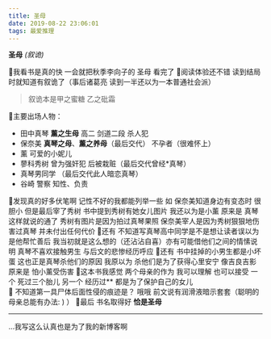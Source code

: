 ```yaml
---
title: 圣母
date: 2019-08-22 23:06:01
tags: 最爱推理
---
```

**圣母**
*(叙诡)*
<!-- more -->

🌱我看书是真的快 一会就把秋季李向子的 圣母 看完了
🌱阅读体验还不错 读到结局时就知道有叙诡了（事后诸葛亮 读到一半还以为一本普通社会派）
> 叙诡本是甲之蜜糖 乙之砒霜

🌱主要出场人物：
- 田中真琴 **薰之生母** 高二 剑道二段 杀人犯
- 保奈美 **真琴之母**、**薰之养母**（最后交代） 不孕者（很难怀上）
- 薰 可爱的小妮儿
- 蓼科秀树 曾为强奸犯 后被栽赃（最后交代曾经*真琴）
- 真琴男同学 （最后交代此人暗恋真琴）
- 谷崎 警察 知性、负责

🌱发现真的好多伏笔啊 记性不好的我都能列举一些
如 保奈美知道身边有变态时 很胆小 但是最后宰了秀树 书中提到秀树有她女儿图片 我还以为是小薰 原来是 真琴 这样就说的通了 秀树有图片是因为拍过真琴果照 保奈美宰人是因为秀树狠狠地伤害过真琴 并未付出任何代价
🌱还有 不知道写真琴高中同学是不是想让读者误以为是他帮忙善后 我当初就是这么想的（还沾沾自喜）亦有可能借他们之间的情愫说明 真琴不喜欢接触男生 与后文的悲惨经历呼应
🌱还有 书中挂掉的小男生都是小坏蛋 这也正是真琴杀他们的原因 我原以为 杀他们是为了获得心里安宁 像吉良吉影 原来是 怕小薰受伤害
🌱这本书我感觉 两个母亲的作为 我可以理解 也可以接受 一个 死过三个胎儿 另一个 经历过**  都是为了保护自己的女儿  
🌱 不知道第一具尸体后面性侵的痕迹是？ 哦哦 前文说有润滑液暗示套套（聪明的母亲总能有办法: )    ）
🌱最后   书名取得好 **恰是圣母**


---
...我写这么认真也是为了我的新博客啊
